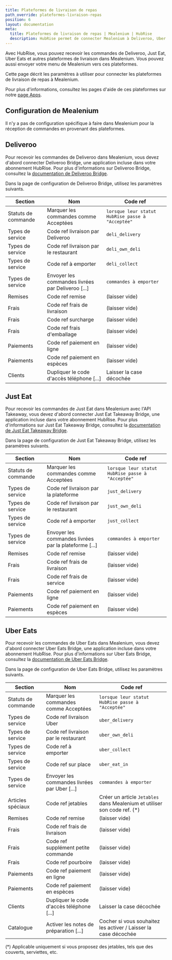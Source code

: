 ```yaml
---
title: Plateformes de livraison de repas
path_override: plateformes-livraison-repas
position: 6
layout: documentation
meta:
  title: Plateformes de livraison de repas | Mealenium | HubRise
  description: HubRise permet de connecter Mealenium à Deliveroo, Uber Eats, Just Eat, et autres plateformes. Paramètres à utiliser pour configurer la connexion de ces plateformes.
---
```


Avec HubRise, vous pouvez recevoir les commandes de Deliveroo, Just Eat, Uber Eats et autres plateformes de livraison dans Mealenium. Vous pouvez aussi envoyer votre menu de Mealenium vers ces plateformes.

Cette page décrit les paramètres à utiliser pour connecter les plateformes de livraison de repas à Mealenium.

Pour plus d'informations, consultez les pages d'aide de ces plateformes sur notre [page Apps](/apps#food-ordering-platforms).

## Configuration de Mealenium

Il n'y a pas de configuration spécifique à faire dans Mealenium pour la réception de commandes en provenant des plateformes.

## Deliveroo

Pour recevoir les commandes de Deliveroo dans Mealenium, vous devez d'abord connecter Deliveroo Bridge, une application incluse dans votre abonnement HubRise. Pour plus d'informations sur Deliveroo Bridge, consultez la [documentation de Deliveroo Bridge](/apps/deliveroo/overview).

Dans la page de configuration de Deliveroo Bridge, utilisez les paramètres suivants.

| Section             | Nom                                               | Code ref                                         |
| ------------------- | ------------------------------------------------- | ------------------------------------------------ |
| Statuts de commande | Marquer les commandes comme Acceptées             | `lorsque leur statut HubRise passe à "Acceptée"` |
| Types de service    | Code ref livraison par Deliveroo                  | `deli_delivery`                                  |
| Types de service    | Code ref livraison par le restaurant              | `deli_own_deli`                                  |
| Types de service    | Code ref à emporter                               | `deli_collect`                                   |
| Types de service    | Envoyer les commandes livrées par Deliveroo [...] | `commandes à emporter`                           |
| Remises             | Code ref remise                                   | (laisser vide)                                   |
| Frais               | Code ref frais de livraison                       | (laisser vide)                                   |
| Frais               | Code ref surcharge                                | (laisser vide)                                   |
| Frais               | Code ref frais d'emballage                        | (laisser vide)                                   |
| Paiements           | Code ref paiement en ligne                        | (laisser vide)                                   |
| Paiements           | Code ref paiement en espèces                      | (laisser vide)                                   |
| Clients             | Dupliquer le code d'accès téléphone [...]         | Laisser la case décochée                         |

## Just Eat

Pour recevoir les commandes de Just Eat dans Mealenium avec l'API Takeaway, vous devez d'abord connecter Just Eat Takeaway Bridge, une application incluse dans votre abonnement HubRise. Pour plus d'informations sur Just Eat Takeaway Bridge, consultez la [documentation de Just Eat Takeaway Bridge](/apps/just-eat-takeaway/overview).

Dans la page de configuration de Just Eat Takeaway Bridge, utilisez les paramètres suivants.

| Section             | Nom                                                   | Code ref                                         |
| ------------------- | ----------------------------------------------------- | ------------------------------------------------ |
| Statuts de commande | Marquer les commandes comme Acceptées                 | `lorsque leur statut HubRise passe à "Acceptée"` |
| Types de service    | Code ref livraison par la plateforme                  | `just_delivery`                                  |
| Types de service    | Code ref livraison par le restaurant                  | `just_own_deli`                                  |
| Types de service    | Code ref à emporter                                   | `just_collect`                                   |
| Types de service    | Envoyer les commandes livrées par la plateforme [...] | `commandes à emporter`                           |
| Remises             | Code ref remise                                       | (laisser vide)                                   |
| Frais               | Code ref frais de livraison                           | (laisser vide)                                   |
| Frais               | Code ref frais de service                             | (laisser vide)                                   |
| Paiements           | Code ref paiement en ligne                            | (laisser vide)                                   |
| Paiements           | Code ref paiement en espèces                          | (laisser vide)                                   |

## Uber Eats

Pour recevoir les commandes de Uber Eats dans Mealenium, vous devez d'abord connecter Uber Eats Bridge, une application incluse dans votre abonnement HubRise. Pour plus d'informations sur Uber Eats Bridge, consultez la [documentation de Uber Eats Bridge](/apps/uber-eats/overview).

Dans la page de configuration de Uber Eats Bridge, utilisez les paramètres suivants.

| Section             | Nom                                          | Code ref                                                                  |
| ------------------- | -------------------------------------------- | ------------------------------------------------------------------------- |
| Statuts de commande | Marquer les commandes comme Acceptées        | `lorsque leur statut HubRise passe à "Acceptée"`                          |
| Types de service    | Code ref livraison Uber                      | `uber_delivery`                                                           |
| Types de service    | Code ref livraison par le restaurant         | `uber_own_deli`                                                           |
| Types de service    | Code ref à emporter                          | `uber_collect`                                                            |
| Types de service    | Code ref sur place                           | `uber_eat_in`                                                             |
| Types de service    | Envoyer les commandes livrées par Uber [...] | `commandes à emporter`                                                    |
| Articles spéciaux   | Code ref jetables                            | Créer un article `Jetables` dans Mealenium et utiliser son code ref. (\*) |
| Remises             | Code ref remise                              | (laisser vide)                                                            |
| Frais               | Code ref frais de livraison                  | (laisser vide)                                                            |
| Frais               | Code ref supplément petite commande          | (laisser vide)                                                            |
| Frais               | Code ref pourboire                           | (laisser vide)                                                            |
| Paiements           | Code ref paiement en ligne                   | (laisser vide)                                                            |
| Paiements           | Code ref paiement en espèces                 | (laisser vide)                                                            |
| Clients             | Dupliquer le code d'accès téléphone [...]    | Laisser la case décochée                                                  |
| Catalogue           | Activer les notes de préparation [...]       | Cocher si vous souhaitez les activer / Laisser la case décochée           |

(\*) Applicable uniquement si vous proposez des jetables, tels que des couverts, serviettes, etc.
